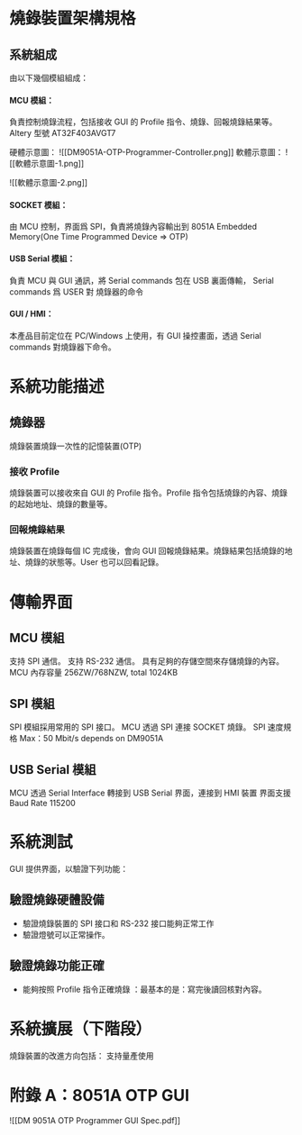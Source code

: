 
# 燒錄裝置架構規格

## 系統組成
由以下幾個模組組成：
#### MCU 模組：
負責控制燒錄流程，包括接收 GUI 的 Profile 指令、燒錄、回報燒錄結果等。
Altery 型號  AT32F403AVGT7

硬體示意圖：
![[DM9051A-OTP-Programmer-Controller.png]]
軟體示意圖：
![[軟體示意圖-1.png]]

![[軟體示意圖-2.png]]
#### SOCKET 模組：
由 MCU 控制，界面爲 SPI，負責將燒錄內容輸出到 8051A Embedded Memory(One Time Programmed Device => OTP)
#### USB Serial 模組：
負責 MCU 與 GUI 通訊，將 Serial commands 包在 USB 裏面傳輸， Serial commands 爲 USER 對 燒錄器的命令
#### GUI / HMI：
本產品目前定位在 PC/Windows 上使用，有 GUI 操控畫面，透過 Serial commands 對燒錄器下命令。

# 系統功能描述
## 燒錄器
燒錄裝置燒錄一次性的記憶裝置(OTP)
### 接收 Profile
燒錄裝置可以接收來自 GUI 的 Profile 指令。Profile 指令包括燒錄的內容、燒錄的起始地址、燒錄的數量等。
### 回報燒錄結果
燒錄裝置在燒錄每個 IC 完成後，會向 GUI 回報燒錄結果。燒錄結果包括燒錄的地址、燒錄的狀態等。User 也可以回看記錄。

# 傳輸界面
## MCU 模組
支持 SPI 通信。
支持 RS-232 通信。
具有足夠的存儲空間來存儲燒錄的內容。MCU 內存容量 256ZW/768NZW, total 1024KB
## SPI 模組
SPI 模組採用常用的 SPI 接口。
MCU 透過 SPI 連接 SOCKET 燒錄。
SPI 速度規格 Max：50 Mbit/s depends on DM9051A
## USB Serial 模組
MCU 透過 Serial Interface 轉接到 USB Serial 界面，連接到 HMI 裝置
界面支援 Baud Rate 115200


# 系統測試
GUI 提供界面，以驗證下列功能：
## 驗證燒錄硬體設備
+ 驗證燒錄裝置的 SPI 接口和 RS-232 接口能夠正常工作
+ 驗證燈號可以正常操作。
## 驗證燒錄功能正確
+ 能夠按照 Profile 指令正確燒錄 ：最基本的是：寫完後讀回核對內容。

# 系統擴展（下階段）
燒錄裝置的改進方向包括：
支持量產使用


# 附錄 A：8051A OTP GUI 
![[DM 9051A OTP Programmer GUI Spec.pdf]]